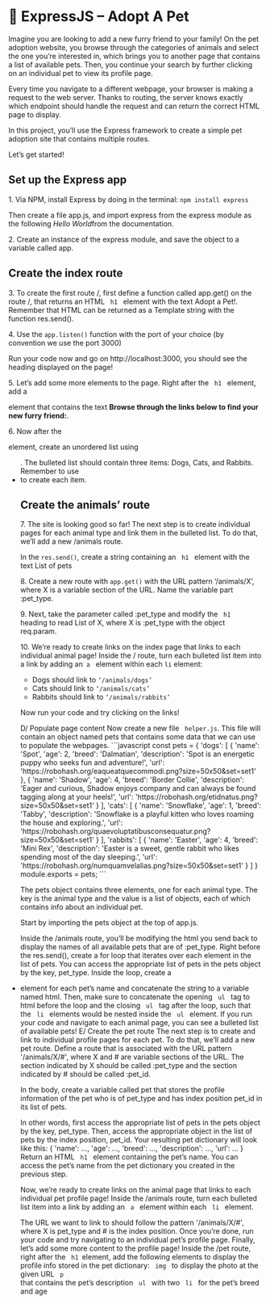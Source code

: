 # 🔨 ExpressJS – Adopt A Pet
<p>Imagine you are looking to add a new furry friend to your family! On the pet adoption website, you browse through the categories of animals and select the one you’re interested in, which brings you to another page that contains a list of available pets. Then, you continue your search by further clicking on an individual pet to view its profile page.</p> 
<p>Every time you navigate to a different webpage, your browser is making a request to the web server. Thanks to routing, the server knows exactly which endpoint should handle the request and can return the correct HTML page to display.</p>
<p>In this project, you’ll use the Express framework to create a simple pet adoption site that contains multiple routes.</p>
<p>Let’s get started!</p>

<h2>Set up the Express app</h2>
<p>1. Via NPM, install Express by doing in the terminal: <code>npm install express</code></p>
<p>Then create a file app.js, and import express from the express module as the following <i>Hello World</i>from the documentation.</p>
<p>2. Create an instance of the express module, and save the object to a variable called app.</p>
<h2>Create the index route</h2>
<p>3. To create the first route /, first define a function called app.get() on the route /, that returns an HTML <code> h1 </code> element with the text Adopt a Pet!. Remember that HTML can be returned as a Template string  with the function res.send().</p>
<p>4. Use the <code>app.listen()</code> function with the port of your choice (by convention we use the port 3000)</p>
<p>Run your code now and go on http://localhost:3000, you should see the heading displayed on the page!</p>
<p>5. Let’s add some more elements to the page. Right after the <code> h1 </code> element, add a <p> element that contains the text <b>Browse through the links below to find your new furry friend:</b>.</p>
<p>6. Now after the <p> element, create an unordered list using <ul>. The bulleted list should contain three items: Dogs, Cats, and Rabbits. Remember to use <li> to create each item.</p>
<h2>Create the animals’ route</h2>
<p>7. The site is looking good so far! The next step is to create individual pages for each animal type and link them in the bulleted list. To do that, we’ll add a new /animals route.</p>
<p>In the <code>res.send()</code>, create a string containing an <code> h1 </code> element with the text List of pets</p>
<p>8. Create a new route with <code>app.get()</code> with the URL pattern ‘/animals/X’, where X is a variable section of the URL. Name the variable part :pet_type.</p>
<p>9. Next, take the parameter called :pet_type and modify the <code> h1 </code> heading to read List of X, where X is :pet_type with the object req.param.</p>
<p>10. We’re ready to create links on the index page that links to each individual animal page! Inside the / route, turn each bulleted list item into a link by adding an<code> a </code> element within each <code>li</code> element:</p>
<ul>
    <li>Dogs should link to <code>‘/animals/dogs’</code></li>
    <li>Cats should link to <code>‘/animals/cats’</code></li>
    <li>Rabbits should link to <code>‘/animals/rabbits’</code></li>
</ul>
<p>Now run your code and try clicking on the links!</p>
D/ Populate page content
Now create a new file <code> helper.js</code>. This file will contain an object named pets that contains some data that we can use to populate the webpages.
```javascript
const pets = {
   'dogs': [
       {
           'name': 'Spot',
           'age': 2,
           'breed': 'Dalmatian',
           'description': 'Spot is an energetic puppy who seeks fun and adventure!',
           'url': 'https://robohash.org/eaqueatquecommodi.png?size=50x50&set=set1'
       },
       {
           'name': 'Shadow',
           'age': 4,
           'breed': 'Border Collie',
           'description': 'Eager and curious, Shadow enjoys company and can always be found tagging along at your heels!',
           'url': 'https://robohash.org/etidnatus.png?size=50x50&set=set1'
       }
   ],
   'cats': [
       {
           'name': 'Snowflake',
           'age': 1,
           'breed': 'Tabby',
           'description': 'Snowflake is a playful kitten who loves roaming the house and exploring.',
           'url': 'https://robohash.org/quaevoluptatibusconsequatur.png?size=50x50&set=set1'
       }
   ],
   'rabbits': [
       {
           'name': 'Easter',
           'age': 4,
           'breed': 'Mini Rex',
           'description': 'Easter is a sweet, gentle rabbit who likes spending most of the day sleeping.',
           'url': 'https://robohash.org/numquamvelalias.png?size=50x50&set=set1'
       }
   ]
}
module.exports = pets;
```

The pets object contains three elements, one for each animal type. The key is the animal type and the value is a list of objects, each of which contains info about an individual pet.

Start by importing the pets object at the top of app.js.

Inside the /animals route, you’ll be modifying the html you send back to display the names of all available pets that are of :pet_type.
Right before the res.send(), create a for loop that iterates over each element in the list of pets. You can access the appropriate list of pets in the pets object by the key, pet_type. Inside the loop, create a <li> element for each pet’s name and concatenate the string to a variable named html.
Then, make sure to concatenate the opening <code> ul </code> tag to html before the loop and the closing <code> ul </code> tag after the loop, such that the <code> li </code> elements would be nested inside the <code> ul </code> element.
If you run your code and navigate to each animal page, you can see a bulleted list of available pets!
E/ Create the pet route
The next step is to create and link to individual profile pages for each pet. To do that, we’ll add a new pet route. Define a route that is associated with the URL pattern '/animals/X/#', where X and # are variable sections of the URL. The section indicated by X should be called :pet_type and the section indicated by # should be called :pet_id.

In the body, create a variable called pet that stores the profile information of the pet who is of pet_type and has index position pet_id in its list of pets.

In other words, first access the appropriate list of pets in the pets object by the key, pet_type. Then, access the appropriate object in the list of pets by the index position, pet_id.
Your resulting pet dictionary will look like this:
{
  'name': ...,
  'age': ...,
  'breed': ...,
  'description': ...,
  'url': ...
}
Return an HTML <code> h1 </code> element containing the pet’s name. You can access the pet’s name from the pet dictionary you created in the previous step.

Now, we’re ready to create links on the animal page that links to each individual pet profile page! Inside the /animals route, turn each bulleted list item into a link by adding an <code> a </code> element within each <code> li </code> element.

The URL we want to link to should follow the pattern '/animals/X/#', where X is pet_type and # is the index position.
Once you’re done, run your code and try navigating to an individual pet’s profile page.
Finally, let’s add some more content to the profile page! Inside the /pet route, right after the <code> h1 </code>element, add the following elements to display the profile info stored in the pet dictionary:
<code> img </code> to display the photo at the given URL
<code> p </code> that contains the pet’s description
<code> ul </code> with two <code> li </code> for the pet’s breed and age
